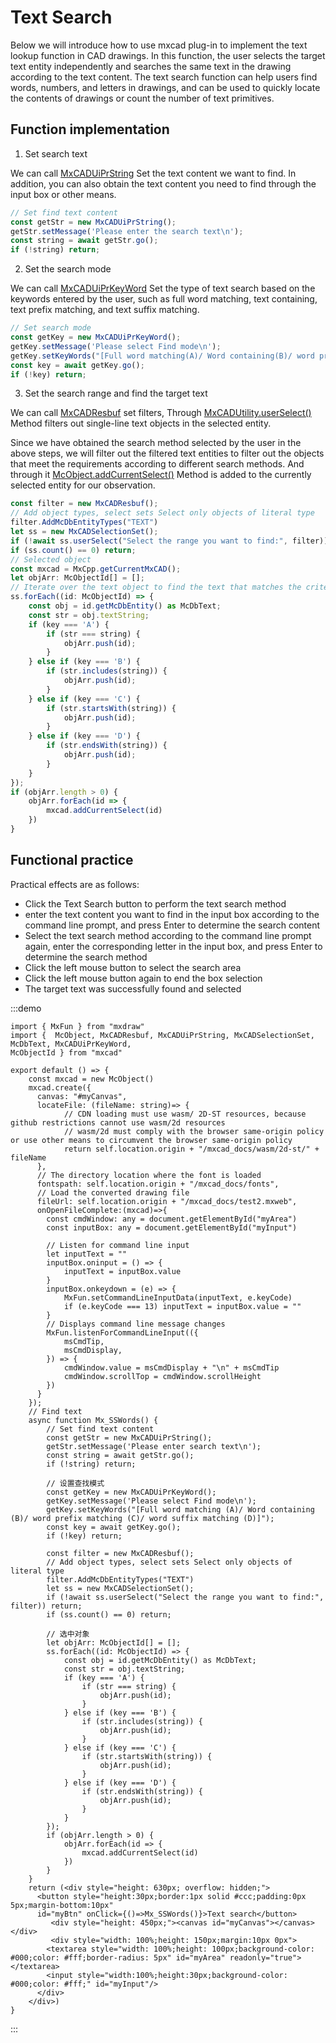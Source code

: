 # Text Search

Below we will introduce how to use mxcad plug-in to implement the text lookup function in CAD drawings. In this function, the user selects the target text entity independently and searches the same text in the drawing according to the text content. The text search function can help users find words, numbers, and letters in drawings, and can be used to quickly locate the contents of drawings or count the number of text primitives.

## Function implementation

1. Set search text

We can call [MxCADUiPrString](../../../../api/classes/2d.MxCADUiPrString.html#class-mxcaduiprstring) Set the text content we want to find. In addition, you can also obtain the text content you need to find through the input box or other means.

```ts
// Set find text content
const getStr = new MxCADUiPrString();
getStr.setMessage('Please enter the search text\n');
const string = await getStr.go();
if (!string) return;
```

2. Set the search mode

We can call [MxCADUiPrKeyWord](../../../../api/classes/2d.MxCADUiPrKeyWord.html#class-mxcaduiprkeyword) Set the type of text search based on the keywords entered by the user, such as full word matching, text containing, text prefix matching, and text suffix matching.

```ts
// Set search mode
const getKey = new MxCADUiPrKeyWord();
getKey.setMessage('Please select Find mode\n');
getKey.setKeyWords("[Full word matching(A)/ Word containing(B)/ word prefix matching(C)/ word suffix matching(D)]");
const key = await getKey.go();
if (!key) return;
```
3. Set the search range and find the target text

We can call [MxCADResbuf](../../../../api/classes/2d.MxCADResbuf.md#class-mxcadresbuf) set filters, Through [MxCADUtility.userSelect()](../../../../api/classes/2d.MxCADSelectionSet.md#userselect) Method filters out single-line text objects in the selected entity.

Since we have obtained the search method selected by the user in the above steps, we will filter out the filtered text entities to filter out the objects that meet the requirements according to different search methods. And through it [McObject.addCurrentSelect()](../../../../api/classes/2d.McObject.md#addcurrentselect) Method is added to the currently selected entity for our observation.

```ts
const filter = new MxCADResbuf();
// Add object types, select sets Select only objects of literal type
filter.AddMcDbEntityTypes("TEXT")
let ss = new MxCADSelectionSet();
if (!await ss.userSelect("Select the range you want to find:", filter)) return;
if (ss.count() == 0) return;
// Selected object
const mxcad = MxCpp.getCurrentMxCAD();
let objArr: McObjectId[] = [];
// Iterate over the text object to find the text that matches the criteria
ss.forEach((id: McObjectId) => {
    const obj = id.getMcDbEntity() as McDbText;
    const str = obj.textString;
    if (key === 'A') {
        if (str === string) {
            objArr.push(id);
        }
    } else if (key === 'B') {
        if (str.includes(string)) {
            objArr.push(id);
        }
    } else if (key === 'C') {
        if (str.startsWith(string)) {
            objArr.push(id);
        }
    } else if (key === 'D') {
        if (str.endsWith(string)) {
            objArr.push(id);
        }
    }
});
if (objArr.length > 0) {
    objArr.forEach(id => {
        mxcad.addCurrentSelect(id)
    })
}
```

## Functional practice

Practical effects are as follows:
* Click the Text Search button to perform the text search method
* enter the text content you want to find in the input box according to the command line prompt, and press Enter to determine the search content
* Select the text search method according to the command line prompt again, enter the corresponding letter in the input box, and press Enter to determine the search method
* Click the left mouse button to select the search area
* Click the left mouse button again to end the box selection
* The target text was successfully found and selected

:::demo
```tsx
import { MxFun } from "mxdraw"
import {  McObject, MxCADResbuf, MxCADUiPrString, MxCADSelectionSet, McDbText, MxCADUiPrKeyWord,
McObjectId } from "mxcad"

export default () => {
    const mxcad = new McObject()
    mxcad.create({
      canvas: "#myCanvas",
      locateFile: (fileName: string)=> {
            // CDN loading must use wasm/ 2D-ST resources, because github restrictions cannot use wasm/2d resources
            // wasm/2d must comply with the browser same-origin policy or use other means to circumvent the browser same-origin policy
            return self.location.origin + "/mxcad_docs/wasm/2d-st/" + fileName
      },
      // The directory location where the font is loaded
      fontspath: self.location.origin + "/mxcad_docs/fonts",
      // Load the converted drawing file
      fileUrl: self.location.origin + "/mxcad_docs/test2.mxweb",
      onOpenFileComplete:(mxcad)=>{
        const cmdWindow: any = document.getElementById("myArea")
        const inputBox: any = document.getElementById("myInput")

        // Listen for command line input
        let inputText = ""
        inputBox.oninput = () => {
            inputText = inputBox.value
        }
        inputBox.onkeydown = (e) => {
            MxFun.setCommandLineInputData(inputText, e.keyCode)
            if (e.keyCode === 13) inputText = inputBox.value = ""
        }
        // Displays command line message changes
        MxFun.listenForCommandLineInput(({
            msCmdTip,
            msCmdDisplay,
        }) => {
            cmdWindow.value = msCmdDisplay + "\n" + msCmdTip
            cmdWindow.scrollTop = cmdWindow.scrollHeight
        })
      }
    });
    // Find text
    async function Mx_SSWords() {
        // Set find text content
        const getStr = new MxCADUiPrString();
        getStr.setMessage('Please enter search text\n');
        const string = await getStr.go();
        if (!string) return;

        // 设置查找模式
        const getKey = new MxCADUiPrKeyWord();
        getKey.setMessage('Please select Find mode\n');
        getKey.setKeyWords("[Full word matching (A)/ Word containing (B)/ word prefix matching (C)/ word suffix matching (D)]");
        const key = await getKey.go();
        if (!key) return;

        const filter = new MxCADResbuf();
        // Add object types, select sets Select only objects of literal type
        filter.AddMcDbEntityTypes("TEXT")
        let ss = new MxCADSelectionSet();
        if (!await ss.userSelect("Select the range you want to find:", filter)) return;
        if (ss.count() == 0) return;

        // 选中对象
        let objArr: McObjectId[] = [];
        ss.forEach((id: McObjectId) => {
            const obj = id.getMcDbEntity() as McDbText;
            const str = obj.textString;
            if (key === 'A') {
                if (str === string) {
                    objArr.push(id);
                }
            } else if (key === 'B') {
                if (str.includes(string)) {
                    objArr.push(id);
                }
            } else if (key === 'C') {
                if (str.startsWith(string)) {
                    objArr.push(id);
                }
            } else if (key === 'D') {
                if (str.endsWith(string)) {
                    objArr.push(id);
                }
            }
        });
        if (objArr.length > 0) {
            objArr.forEach(id => {
                mxcad.addCurrentSelect(id)
            })
        }
    }
    return (<div style="height: 630px; overflow: hidden;">
      <button style="height:30px;border:1px solid #ccc;padding:0px 5px;margin-bottom:10px"
      id="myBtn" onClick={()=>Mx_SSWords()}>Text search</button>
         <div style="height: 450px;"><canvas id="myCanvas"></canvas></div>
         <div style="width: 100%;height: 150px;margin:10px 0px">
        <textarea style="width: 100%;height: 100px;background-color: #000;color: #fff;border-radius: 5px" id="myArea" readonly="true"></textarea>
        <input style="width:100%;height:30px;background-color: #000;color: #fff;" id="myInput"/>
      </div>
    </div>)
}
```
:::



